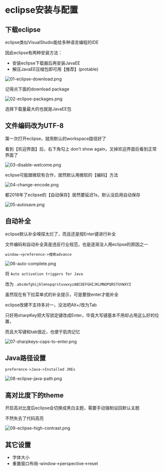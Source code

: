 # eclipse安装与配置

## 下载eclipse

eclipse类似VisualStudio能给多种语言编程的IDE

因此eclipse有两种安装方法：

- 安装eclipse下载器后再安装JavaEE
- 解压JavaEE压缩包即可用【推荐】(protable)

![01-eclipse-download.png](img/eclipse-config/01-eclipse-download.png)

记得点下面的download package

![02-eclipse-packages.png](img/eclipse-config/02-eclipse-packages.png)

选择下载量最大的也就是JavaEE包

## 文件编码改为UTF-8

第一次打开eclipse，就用默认的workspace路径好了

看到【欢迎界面】后，右下角勾上 don't show again，叉掉欢迎界面后看到正常界面了

![03-disable-welcome.png](img/eclipse-config/03-disable-welcome.png)

eclipse可能跟微软有合作，居然默认用微软的【编码】方法

![04-change-encode.png](img/eclipse-config/04-change-encode.png)

都2018年了eclipse的【自动保存】居然要延迟1s，默认没启用自动保存

![05-autosave.png](img/eclipse-config/05-autosave.png)

## 自动补全

eclipse默认补全嗅探太烂了，而且还是按Enter键进行补全

文件编码和自动补全真是违反行业规范，也是逐渐没人用eclipse的原因之一

`window->preference->搜索advance`

![06-auto-complete.png](img/eclipse-config/06-auto-complete.png)

将 `Auto activation triggers for Java`

改为 `.abcdefghijklmnopqrstuvwxyzABCDEFGHIJKLMNOPQRSTUVWXYZ`

虽然现在有下拉菜单式的补全提示，可是要按enter才能补全

eclipse改建不支持多对一，没法吧Alt+/改为Tab

只好用sharpKey把大写锁定键改成Enter，毕竟大写键基本不用却占用这么好的位置，

而且大写键和tab很近，也便于肌肉记忆

![07-sharpkeys-caps-to-enter.png](img/eclipse-config/07-sharpkeys-caps-to-enter.png)

## Java路径设置

`preference->Java->Installed JREs`

![08-eclipse-java-path.png](img/eclipse-config/08-eclipse-java-path.png)

## 高对比度下的theme

开启高对比度后eclipse会切换成黑白主题，需要手动强制设回默认主题

不然失去了代码高亮

![09-eclipse-high-contrast.png](img/eclipse-config/09-eclipse-high-contrast.png)

## 其它设置

- 字体大小
- 重置窗口布局-window->perspective->reset